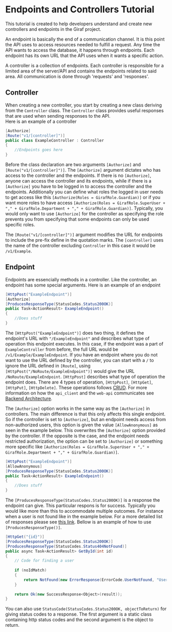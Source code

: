 # Endpoints and Controllers Tutorial
This tutorial is created to help developers understand and create new controllers and endpoints in the Giraf project.

An endpoint is basically the end of a communication channel.
It is this point the API uses to access resources needed to fulfill a request.
Any time the API wants to access the database, it happens through endpoints.
Each endpoint has its own URL that the API uses when it wants a specific action. 

A controller is a collection of endpoints.
Each controller is responsible for a limited area of the server/API and contains the endpoints related to said area.
All communication is done through 'requests' and 'responses'.

## Controller
When creating a new controller, you start by creating a new class deriving from the `Controller` class.
The `Controller` class provides useful responses that are used when sending responses to the API.\
Here is an example of a controller
```C# 
[Authorize]
[Route("v1/[controller]")]
public class ExampleController : Controller
{
    //Endpoints goes here
}
```
Before the class declaration are two arguments `[Authorize]` and `[Route("v1/[controller]")]`.
The `[Authorize]` argument dictates who has access to the controller and the endpoints. 
If there is no `[Authorize]`, anyone can access the controller and its endpoints, while if there is a `[Authorize]` you have to be logged in to access the controller and the endpoints. 
Additionally you can define what roles the logged in user needs to get access like this `[Authorize(Roles = GirafRole.Guardian)]` or if you want more roles to have access `[Authorize(Roles = GirafRole.SuperUser + "," + GirafRole.Department + "," + GirafRole.Guardian)]`.
Typically, you would only want to use `[Authorize]` for the controller as specifying the role prevents you from specifying that some endpoints can only be used specific roles.

The `[Route("v1/[controller]")]` argument modifies the URL for endpoints to include the pre-fix define in the quotation marks.
The `[controller]` uses the name of the controller excluding `Controller` in this case it would be `/v1/Example`.

## Endpoint
Endpoints are essencially methods in a controller. 
Like the controller, an endpoint has some special arguments. 
Here is an example of an endpoint

```C#
[HttpPost("ExampleEndpoint")]
[Authorize]
[ProducesResponseType(StatusCodes.Status200OK)]
public Task<ActionResult> ExampleEndpoint()
{
    //Does stuff
}
```

The `[HttpPost("ExampleEndpoint")]` does two thing, it defines the endpoint's URL with `"/ExampleEndpoint"` and describes what type of operation this endpoint executes.
In this case, if the endpoint was a part of `ExampleController` from before, the full URL would be `/v1/Example/ExampleEndpoint`.
If you have an endpoint where you do not want to use the URL defined by the controller, you can start with a `/` to ignore the URL defined in `[Route]`, using `[HttpPost("/NoRoute/ExampleEndpoint")]` would give the URL `/NoRoute/ExampleEndpoint`. 
`[HttpPost]` describes what type of operation the endpoint does. 
There are 4 types of operation, `[HttpPost]`, `[HttpGet]`, `[HttpPut]`, `[HttpDelete]`.
These operations follows [CRUD](https://en.wikipedia.org/wiki/Create,_read,_update_and_delete).
For more information on how the `api_client` and the `web-api` communicates see [Backend Architecture](https://github.com/aau-giraf/wiki/blob/feature_188/docs/development/rest_api_development/BackendArchitecture.md#making-a-request).

The `[Authorize]` option works in the same way as the `[Authorize]` in controllers.
The main difference is that this only affects this single endpoint.
So if the controller is set to `[Authorize]`, but an endpoint needs access from non-authorized users, this option is given the value `[AllowAnonymous]` as seen in the example below.
This overwrites the `[Authorize]` option provided by the controller.
If the opposite is the case, and the endpoint needs restricted authorization, the option can be set to `[Authorize]` or something more specific like `[Authorize(Roles = GirafRole.SuperUser + "," + GirafRole.Department + "," + GirafRole.Guardian)]`.

```C#
[HttpPost("ExampleEndpoint")]
[AllowAnonymous]
[ProducesResponseType(StatusCodes.Status200OK)]
public Task<ActionResult> ExampleEndpoint()
{
    //Does stuff
}
```

The `[ProducesResponseType(StatusCodes.Status200OK)]` is a response the endpoint can give.
This particular respons is for success.
Typically you would like more than this to accommodate multiple outcomes.
For instance when a user is not found like in the example below.
For a more detailed list of responses please see [this link](https://en.wikipedia.org/wiki/List_of_HTTP_status_codes).
Bellow is an example of how to use `[ProducesResponseType()]`.
```C#
[HttpGet("{id}")]
[ProducesResponseType(StatusCodes.Status200OK)]
[ProducesResponseType(StatusCodes.Status404NotFound)]
public async Task<ActionResult> GetById(int id)
{
    // Code for finding a user
    
    if (noIdMatch)
    {
        return NotFound(new ErrorResponse(ErrorCode.UserNotFound, "User not found"));
    }
    
    return Ok(new SuccessResponse<Object>(result));
}
```
You can also use `StatusCode(StatusCodes.Status200OK, objectToReturn)` for giving status codes to a response. 
The first argument is a static class containing http status codes and the second argument is the object to return. 
















